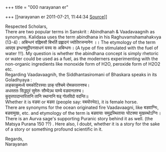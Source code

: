 +++
title = "000 narayanan er"

+++
[[narayanan er	2011-07-21, 11:44:34 [Source](https://groups.google.com/g/bvparishat/c/xJvpV7AZaTg)]]



Respected Scholars,  
There are two popular terms in Sanskrit : Abindhanah & Vaadavaagnih as synonyms. Kalidasa uses the term abindhana in his Raghuvamshamahakvya (13-4) : अबिन्धनं वह्निमसौ बिभर्ति प्रह्लादनं ज्योतिरजन्यनेन ।। The etymology of the term आपएव इन्धनमुद्दीपनसाधनं यस्य सः अबिन्धनः। (A type of fire stimulated with the fuel of water !!!). My question is whether the abindhana concept is simply rhetoric or water could be used as a fuel, as the moderners experimenting with the non-organic ingredients like monoxide form of H2O, peroxide form of H2O2 etc.  
Regarding Vaadavaagnih, the Siddhantasiromani of Bhaskara speaks in its Goladhyaya :  
लङ्काकुमध्ये यमकोटिरस्याः प्राक् पश्चिमे रोमकपत्तनश्च।  
अधस्ततः सिद्धपुरं सुमेरुः सौम्येऽथ याम्ये वडवानलश्च।  
कुवृत्तपादान्तरितानि तानि स्थानानि षड् गोलविदो वदन्ति॥  
Whether it is वडवा or बडवा (people say: वबयोरभेदः), it is female horse.  
There are synonyms for the ocean originated fire Vaadavaagni, like बडवाग्निः, बडवामुखः, etc. and etymology of the term is बडवायाः समुद्रस्थितायाः घोटक्या मुखस्थोऽग्निः। There is an Aurva sage's supporting Puranic story behind it as well. (the Matsya Purana 150 ??) . Here also, I doubt, whether it is a story for the sake of a story or something profound scientific in it.  



Regards,  
Narayanan

  

